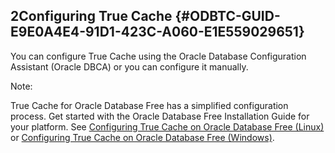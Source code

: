  

## 2Configuring True Cache {#ODBTC-GUID-E9E0A4E4-91D1-423C-A060-E1E559029651}

You can configure True Cache using the Oracle Database Configuration Assistant (Oracle DBCA) or you can configure it manually.

Note:

True Cache for Oracle Database Free has a simplified configuration process. Get started with the Oracle Database Free Installation Guide for your platform. See [Configuring True Cache on Oracle Database Free (Linux)](https://docs.oracle.com/pls/topic/lookup?ctx=en/database/oracle/oracle-database/23&id=XEINL-GUID-DB0B52B9-F18C-4101-807A-CD0C3B5679D5) or [Configuring True Cache on Oracle Database Free (Windows)](https://docs.oracle.com/pls/topic/lookup?ctx=en/database/oracle/oracle-database/23&id=XEINW-GUID-09A22E0D-EB2D-4785-9471-A0FEE2D04605). 
